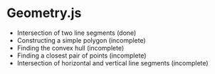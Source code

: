 Geometry.js
===========

- Intersection of two line segments (done)
- Constructing a simple polygon (incomplete)
- Finding the convex hull (incomplete)
- Finding a closest pair of points (incomplete)
- Intersection of horizontal and vertical line segments (incomplete)
